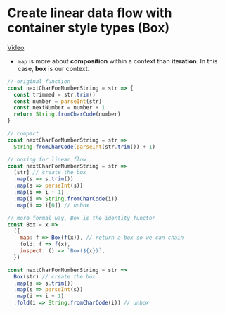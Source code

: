 # Create linear data flow with container style types (Box)
[Video](https://egghead.io/lessons/javascript-linear-data-flow-with-container-style-types-box?course=professor-frisby-introduces-composable-functional-javascript)

- ``map`` is more about **composition** within a context than **iteration**. In this case, **box** is our context.

```js
// original function
const nextCharForNumberString = str => {
  const trimmed = str.trim()
  const number = parseInt(str)
  const nextNumber = number + 1
  return String.fromCharCode(number)
}

// compact
const nextCharForNumberString = str =>
  String.fromCharCode(parseInt(str.trim()) + 1)

// boxing for linear flow
const nextCharForNumberString = str =>
  [str] // create the box
  .map(s => s.trim())
  .map(s => parseInt(s))
  .map(i => i + 1)
  .map(i => String.fromCharCode(i))
  .map(i => i[0]) // unbox

// more formal way, Box is the identity functor
const Box = x =>
  ({
    map: f => Box(f(x)), // return a box so we can chain
    fold; f => f(x),
    inspect: () => `Box(${x})`,
  })

const nextCharForNumberString = str =>
  Box(str) // create the box
  .map(s => s.trim())
  .map(s => parseInt(s))
  .map(i => i + 1)
  .fold(i => String.fromCharCode(i)) // unbox

```
